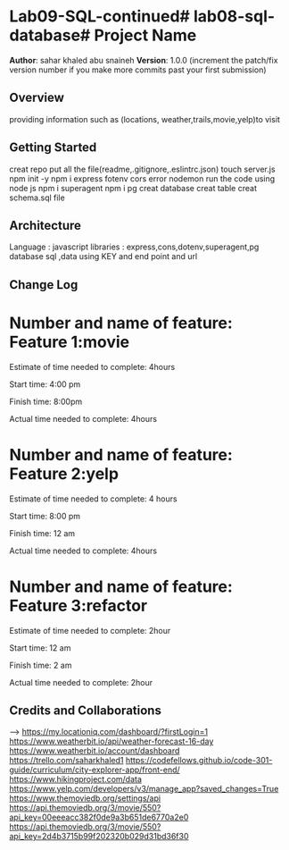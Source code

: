 # Lab09-SQL-continued# lab08-sql-database# Project Name

**Author**: sahar khaled abu snaineh
**Version**: 1.0.0 (increment the patch/fix version number if you make more commits past your first submission)

## Overview
<!-- Provide a high level overview of what this application is and why you are building it, beyond the fact that it's an assignment for this class. (i.e. What's your problem domain?) -->
 providing information such as (locations, weather,trails,movie,yelp)to visit 
## Getting Started
<!-- What are the steps that a user must take in order to build this app on their own machine and get it running? -->
creat repo 
put all the file(readme,.gitignore,.eslintrc.json)
touch server.js
npm init -y
npm i express fotenv cors
error nodemon
run the code using node js
npm i superagent
npm i pg
creat database
creat table 
creat schema.sql file
## Architecture
<!-- Provide a detailed description of the application design. What technologies (languages, libraries, etc) you're using, and any other relevant design information. -->
Language : javascript 
libraries : express,cons,dotenv,superagent,pg
database sql ,data using KEY and end point and url
## Change Log
<!-- 
Use this area to document the iterative changes made to your application as each feature is successfully implemented. Use time stamps. Here's an examples:

01-01-2001 4:59pm - Application now has a fully-functional express server, with a GET route for the location resource. -->
# Number and name of feature: Feature 1:movie 

Estimate of time needed to complete: 4hours

Start time: 4:00 pm

Finish time: 8:00pm

Actual time needed to complete: 4hours


# Number and name of feature: Feature 2:yelp

Estimate of time needed to complete: 4 hours

Start time: 8:00 pm

Finish time: 12 am

Actual time needed to complete: 4hours



# Number and name of feature: Feature 3:refactor

Estimate of time needed to complete: 2hour

Start time: 12 am

Finish time: 2 am

Actual time needed to complete: 2hour


## Credits and Collaborations
<!-- Give credit (and a link) to other people or resources that helped you build this application. -->
-->
https://my.locationiq.com/dashboard/?firstLogin=1
https://www.weatherbit.io/api/weather-forecast-16-day
https://www.weatherbit.io/account/dashboard
https://trello.com/saharkhaled1
https://codefellows.github.io/code-301-guide/curriculum/city-explorer-app/front-end/
https://www.hikingproject.com/data
https://www.yelp.com/developers/v3/manage_app?saved_changes=True
https://www.themoviedb.org/settings/api
https://api.themoviedb.org/3/movie/550?api_key=00eeeacc382f0de9a3b651de6770a2e0
https://api.themoviedb.org/3/movie/550?api_key=2d4b3715b99f202320b029d31bd36f30

